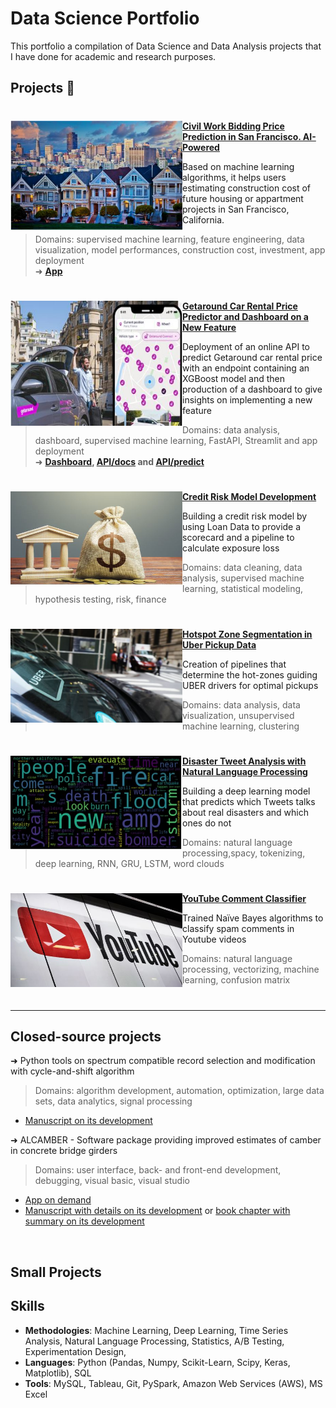 # Data Science Portfolio  
This portfolio a compilation of  Data Science and Data Analysis projects that I have done for academic and research purposes. 


## Projects 🧐  

#

<img align="left" width="275" height="175" src="https://github.com/levist7/portfolio/blob/main/imgs/bidding_project.JPG"> **[Civil Work Bidding Price Prediction in San Francisco. AI-Powered](https://github.com/levist7/Civil-Work-Bidding-And-Investment-Helper)**

 Based on machine learning algorithms, it helps users estimating construction cost of future housing or appartment projects in San Francisco, California.      
> Domains: supervised machine learning, feature engineering, data visualization, model performances, construction cost, investment, app deployment  
 ➜ **[App](https://costofmyconstructionproject.herokuapp.com)**   

#

<img align="left" width="275" height="200" src="https://github.com/levist7/portfolio/blob/main/imgs/getaround_project.JPG"> **[Getaround Car Rental Price Predictor and Dashboard on a New Feature](https://github.com/levist7/GetAround_EDA_ML_Dashboard_API_Project)**

Deployment of an online API to predict Getaround car rental price with an endpoint containing an XGBoost model and then production of a dashboard to give insights on implementing a new feature
> Domains: data analysis, dashboard, supervised machine learning, FastAPI, Streamlit and app deployment  
 ➜ **[Dashboard](http://getaround-dashboard-threshold.herokuapp.com), [API/docs](http://getaround-api-xgboost.herokuapp.com/docs) and [API/predict](http://getaround-api-xgboost.herokuapp.com/predict)**  

#

 <img align="left" width="275" height="150" src="https://github.com/levist7/portfolio/blob/main/imgs/credit_risk_project.JPG"> **[Credit Risk Model Development](https://github.com/levist7/Credit_Risk_Modelling)**  

Building a credit risk model by using Loan Data to provide a scorecard and a pipeline to calculate exposure loss  
> Domains: data cleaning, data analysis, supervised machine learning, statistical modeling, hypothesis testing, risk, finance   

#

<img align="left" width="275" height="150" src="https://github.com/levist7/portfolio/blob/main/imgs/uber_project.JPG"> **[Hotspot Zone Segmentation in Uber Pickup Data](https://github.com/levist7/UBER_Pickups_Project)**  

Creation of pipelines that determine the hot-zones guiding UBER drivers for optimal pickups  
> Domains: data analysis, data visualization, unsupervised machine learning, clustering   
 

#

<img align="left" width="275" height="150" src="https://github.com/levist7/portfolio/blob/main/imgs/tweet_project.JPG"> **[Disaster Tweet Analysis with Natural Language Processing](https://github.com/levist7/NLP_Disaster_Tweet_Analysis)**  

Building a deep learning model that predicts which Tweets talks about real disasters and which ones do not  
> Domains: natural language processing,spacy, tokenizing, deep learning, RNN, GRU, LSTM, word clouds   


#

<img align="left" width="275" height="150" src="https://github.com/levist7/portfolio/blob/main/imgs/youtube_project.JPG"> **[YouTube Comment Classifier](https://github.com/levist7/YouTube_Spam_Comments)**  

Trained Naïve Bayes algorithms to classify spam comments in Youtube videos  
> Domains: natural language processing, vectorizing, machine learning, confusion matrix  
  
#
---
## Closed-source projects  
➜ Python tools on spectrum compatible record selection and modification with cycle-and-shift algorithm  
> Domains: algorithm development, automation, optimization, large data sets, data analytics, signal processing  
* [Manuscript on its development](https://tel.archives-ouvertes.fr/tel-01809010)  

➜ ALCAMBER - Software package providing improved estimates of camber in concrete bridge girders  
> Domains: user interface, back- and front-end development, debugging, visual basic, visual studio  
* [App on demand](https://eng.auburn.edu/research/centers/hrc/hrc-info-pages/research/alcamber)  
* [Manuscript with details on its development](https://www.researchgate.net/publication/363336985_Predicting_Time-Dependent_Deformations_in_Prestressed_Concrete_Girders)
or [book chapter with summary on its development](https://link.springer.com/chapter/10.1007/978-3-030-59169-4_6)  

<br />

## Small Projects

## Skills

- **Methodologies**: Machine Learning, Deep Learning, Time Series Analysis, Natural Language Processing, Statistics, A/B Testing, Experimentation Design, 
- **Languages**: Python (Pandas, Numpy, Scikit-Learn, Scipy, Keras, Matplotlib), SQL
- **Tools**: MySQL, Tableau, Git, PySpark, Amazon Web Services (AWS), MS Excel 
